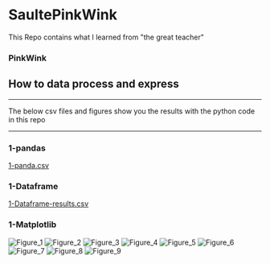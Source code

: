 # SaultePinkWink
This Repo contains what I learned from "the great teacher" 
### PinkWink

## How to data process and express
***
The below csv files and figures show you the results with the python code in this repo
***
### 1-pandas
[1-panda.csv](https://github.com/JohnkeyLee/SalutePinkWink-pd-graph/files/11240816/1-panda.csv)

### 1-Dataframe
[1-Dataframe-results.csv](https://github.com/JohnkeyLee/SalutePinkWink-pandas-matplotlib-dataframe/files/11240821/1-Dataframe-results.csv)

### 1-Matplotlib
![Figure_1](https://user-images.githubusercontent.com/103592307/230974257-db2c6775-5a40-4f67-b072-dfeffe6c8e74.png)
![Figure_2](https://user-images.githubusercontent.com/103592307/230974258-4cc28e7a-ffba-4458-a233-1a5c31c7947b.png)
![Figure_3](https://user-images.githubusercontent.com/103592307/230974259-3594d1d4-764b-4157-b3da-8f16dea5797d.png)
![Figure_4](https://user-images.githubusercontent.com/103592307/230974260-dcb6dc1c-efaa-4236-8f5b-dd3dafce0418.png)
![Figure_5](https://user-images.githubusercontent.com/103592307/230974261-c5a8a6be-91d2-408d-af88-a5bbcf4baf83.png)
![Figure_6](https://user-images.githubusercontent.com/103592307/230974264-579147d9-0962-4025-aecf-4624879d888a.png)
![Figure_7](https://user-images.githubusercontent.com/103592307/230974265-067f924c-5bd9-4a4d-8ee0-688a0cb00301.png)
![Figure_8](https://user-images.githubusercontent.com/103592307/230974266-0f2610c7-d750-4bbb-b0a2-732861c5d882.png)
![Figure_9](https://user-images.githubusercontent.com/103592307/230974267-38383540-195d-44e9-88c8-426538d6db8a.png)
